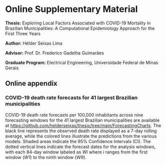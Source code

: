# Online Supplementary Material

**Thesis:** Exploring Local Factors Associated with COVID-19 Mortality in Brazilian Municipalities: A Computational Epidemiology Approach for the First Three Years

**Author:** Hélder Seixas Lima

**Advisor:** Prof. Dr. Frederico Gadelha Guimarães

**Graduate Program:** Electrical Engineering, Universidade Federal de Minas Gerais

## Online appendix

### COVID-19 death rate forecasts for 41 largest Brazilian municipalities

COVID-19 death rate forecasts per 100,000 inhabitants across nine forecasting windows for the 41 largest Brazilian municipalities are available at https://github.com/helderseixas/thesis/tree/main/ForecastingCharts. The black line represents the observed death rate displayed as a 7-day rolling average, while the colored lines illustrate the predictions from the various models. Shaded areas indicate the 95% Confidence Intervals (CI). The dotted vertical lines indicate the forecast dates for the analysis windows, with each 84-day window labeled as _Wi_ where _i_ ranges from the first window (_W1_) to the ninth window (_W9_).

